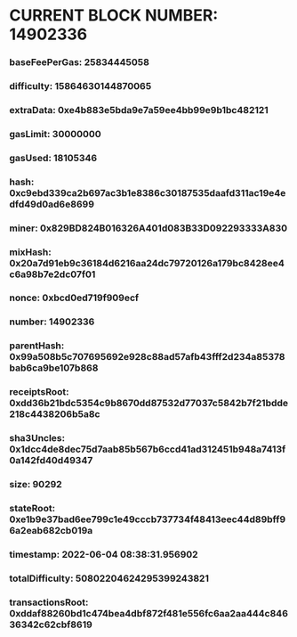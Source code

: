 # CURRENT BLOCK NUMBER: 14902336

### baseFeePerGas: 25834445058
### difficulty: 15864630144870065
### extraData: 0xe4b883e5bda9e7a59ee4bb99e9b1bc482121
### gasLimit: 30000000
### gasUsed: 18105346
### hash: 0xc9ebd339ca2b697ac3b1e8386c30187535daafd311ac19e4edfd49d0ad6e8699
### miner: 0x829BD824B016326A401d083B33D092293333A830
### mixHash: 0x20a7d91eb9c36184d6216aa24dc79720126a179bc8428ee4c6a98b7e2dc07f01
### nonce: 0xbcd0ed719f909ecf
### number: 14902336
### parentHash: 0x99a508b5c707695692e928c88ad57afb43fff2d234a85378bab6ca9be107b868
### receiptsRoot: 0xdd36b21bdc5354c9b8670dd87532d77037c5842b7f21bdde218c4438206b5a8c
### sha3Uncles: 0x1dcc4de8dec75d7aab85b567b6ccd41ad312451b948a7413f0a142fd40d49347
### size: 90292
### stateRoot: 0xe1b9e37bad6ee799c1e49cccb737734f48413eec44d89bff96a2eab682cb019a
### timestamp: 2022-06-04 08:38:31.956902
### totalDifficulty: 50802204624295399243821
### transactionsRoot: 0xddaf88260bd1c474bea4dbf872f481e556fc6aa2aa444c84636342c62cbf8619
